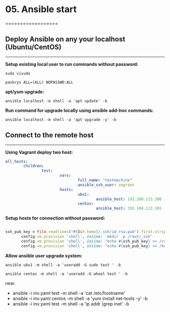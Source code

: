 # 05. Ansible start

==================

## Deploy Ansible on any your localhost (Ubuntu/CentOS)
------------------

**Setup existing local user to run commands without password:**

`sudo visudo`

`pankrys ALL=(ALL) NOPASSWD:ALL`

**apt/yum upgrade:**

`ansible localhost -m shell -a 'apt update' -b `

**Run command for upgrade locally using ansible add-hoc commands:**

`ansible localhost -m shell -a 'apt upgrade -y' -b` 

## Connect to the remote host
----------------------

**Using Vagrant deploy two host:** 

```yml
all_hosts:
        children:
                test:
                        vars:
                                full_name: "testmachine"
                                ansible_ssh_user: vagrant
                        hosts:
                                ubu1:
                                        ansible_host: 192.168.113.100
                                centos:
                                        ansible_host: 192.168.113.101

```
**Setup hosts for connection without password:**

```ruby

ssh_pub_key = File.readlines("#{Dir.home}/.ssh/id_rsa.pub").first.strip
       config.vm.provision 'shell', inline: 'mkdir -p /root/.ssh'
       config.vm.provision 'shell', inline: "echo #{ssh_pub_key} >> /root/.ssh/authorized_keys"
       config.vm.provision 'shell', inline: "echo #{ssh_pub_key} >> /home/vagrant/.ssh/authorized_keys", privileged: false
```
**Allow ansible user upgrade system:**

`ansible ubu1 -m shell -a 'useradd -G sudo test ' -b`

`ansible centos -m shell -a 'useradd -G wheel test ' -b`  



new:
* ansible -i inv.yaml test -m shell -a 'cat /etc/hostname'
* ansible -i inv.yaml centos -m shell -a 'yum install net-tools -y' -b
* ansible -i inv.yaml test -m shell -a 'ip addr |grep inet' -b

